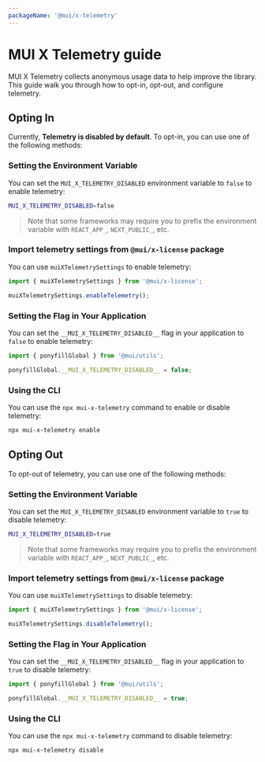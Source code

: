 ```yaml
---
packageName: '@mui/x-telemetry'
---
```


# MUI X Telemetry guide

<p class="description">MUI X Telemetry collects anonymous usage data to help improve the library. This guide walk you through how to opt-in, opt-out, and configure telemetry.</p>

## Opting In

Currently, **Telemetry is disabled by default**. To opt-in, you can use one of the following methods:

### Setting the Environment Variable

You can set the `MUI_X_TELEMETRY_DISABLED` environment variable to `false` to enable telemetry:

```bash
MUI_X_TELEMETRY_DISABLED=false
```

> Note that some frameworks may require you to prefix the environment variable with `REACT_APP_`, `NEXT_PUBLIC_`, etc.

### Import telemetry settings from `@mui/x-license` package

You can use `muiXTelemetrySettings` to enable telemetry:

```js
import { muiXTelemetrySettings } from '@mui/x-license';

muiXTelemetrySettings.enableTelemetry();
```

### Setting the Flag in Your Application

You can set the `__MUI_X_TELEMETRY_DISABLED__` flag in your application to `false` to enable telemetry:

```js
import { ponyfillGlobal } from '@mui/utils';

ponyfillGlobal.__MUI_X_TELEMETRY_DISABLED__ = false;
```

### Using the CLI

You can use the `npx mui-x-telemetry` command to enable or disable telemetry:

```bash
npx mui-x-telemetry enable
```

## Opting Out

To opt-out of telemetry, you can use one of the following methods:

### Setting the Environment Variable

You can set the `MUI_X_TELEMETRY_DISABLED` environment variable to `true` to disable telemetry:

```bash
MUI_X_TELEMETRY_DISABLED=true
```

> Note that some frameworks may require you to prefix the environment variable with `REACT_APP_`, `NEXT_PUBLIC_`, etc.

### Import telemetry settings from `@mui/x-license` package

You can use `muiXTelemetrySettings` to disable telemetry:

```js
import { muiXTelemetrySettings } from '@mui/x-license';

muiXTelemetrySettings.disableTelemetry();
```

### Setting the Flag in Your Application

You can set the `__MUI_X_TELEMETRY_DISABLED__` flag in your application to `true` to disable telemetry:

```js
import { ponyfillGlobal } from '@mui/utils';

ponyfillGlobal.__MUI_X_TELEMETRY_DISABLED__ = true;
```

### Using the CLI

You can use the `npx mui-x-telemetry` command to disable telemetry:

```bash
npx mui-x-telemetry disable
```
